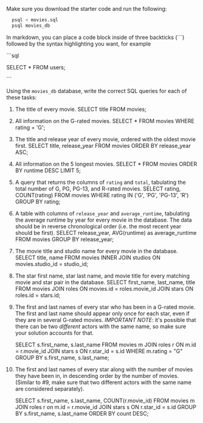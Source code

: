 Make sure you download the starter code and run the following:

```sh
  psql < movies.sql
  psql movies_db
```

In markdown, you can place a code block inside of three backticks (```) followed by the syntax highlighting you want, for example

\```sql

SELECT \* FROM users;

\```

Using the `movies_db` database, write the correct SQL queries for each of these tasks:

1.  The title of every movie.
SELECT title FROM movies;

2.  All information on the G-rated movies.
SELECT * FROM movies WHERE rating = 'G';

3.  The title and release year of every movie, ordered with the
    oldest movie first.
SELECT title, release_year FROM movies ORDER BY release_year ASC;
    
4.  All information on the 5 longest movies.
SELECT * FROM movies ORDER BY runtime DESC LIMIT 5;

5.  A query that returns the columns of `rating` and `total`, tabulating the
    total number of G, PG, PG-13, and R-rated movies.
SELECT rating, COUNT(rating) FROM movies WHERE rating IN ('G', 'PG', 'PG-13', 'R') GROUP BY rating;    

6.  A table with columns of `release_year` and `average_runtime`,
    tabulating the average runtime by year for every movie in the database. The data should be in reverse chronological order (i.e. the most recent year should be first).
SELECT release_year, AVG(runtime) as average_runtime FROM movies GROUP BY release_year;

7.  The movie title and studio name for every movie in the
    database.
SELECT title, name FROM movies INNER JOIN studios ON movies.studio_id = studio_id;

8.  The star first name, star last name, and movie title for every
    matching movie and star pair in the database.
SELECT first_name, last_name, title FROM movies JOIN roles ON movies.id = roles.movie_id JOIN stars ON roles.id = stars.id;    

9.  The first and last names of every star who has been in a G-rated movie. The first and last name should appear only once for each star, even if they are in several G-rated movies. *IMPORTANT NOTE*: it's possible that there can be two *different* actors with the same name, so make sure your solution accounts for that.

    SELECT s.first_name, s.last_name FROM movies m JOIN roles r ON m.id = r.movie_id JOIN stars s ON r.star_id = s.id WHERE m.rating = "G" GROUP BY s.first_name, s.last_name;

10. The first and last names of every star along with the number
    of movies they have been in, in descending order by the number of movies. (Similar to #9, make sure
    that two different actors with the same name are considered separately).

    SELECT s.first_name, s.last_name, COUNT(r.movie_id) FROM movies m JOIN roles r on m.id = r.movie_id JOIN stars s ON r.star_id = s.id GROUP BY s.first_name, s.last_name ORDER BY count DESC;
